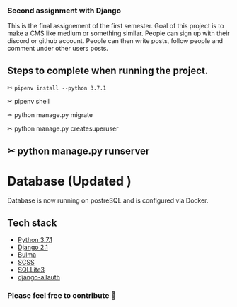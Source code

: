 ### Second assignment with Django
This is the final assignement of the first semester. Goal of
this project is to make a CMS like medium or something similar.
People can sign up with their discord or github account.
People can then write posts, follow people and comment under other users posts.

## Steps to complete when running the project.
✂ `pipenv install --python 3.7.1`

✂ pipenv shell

✂ python manage.py migrate

✂ python manage.py createsuperuser

✂ python manage.py runserver
---
# Database (Updated )
Database is now running on postreSQL and is configured via Docker.

## Tech stack
* [Python 3.7.1](https://www.python.org/)
* [Django 2.1](https://www.djangoproject.com/)
* [Bulma](https://bulma.io/)
* [SCSS](https://sass-lang.com/)
* [SQLLite3](https://www.sqlite.org/index.html)
* [django-allauth](https://github.com/pennersr/django-allauth)




### Please feel free to contribute 🙏
